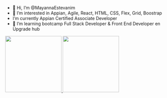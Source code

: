 - 👋 Hi, I’m @MayannaEstevanim
- 👀 I’m interested in Appian, Agile, React, HTML, CSS, Flex, Grid, Boostrap
- I’m currently Appian Certified Associate Developer
- 🌱 I’m learning bootcamp Full Stack Developer & Front End Developer en Upgrade hub

<div> 
  <a href= "https://github.com/MayannaEstevanim"</a>
  <img height="180em" src="https://github-readme-stats.vercel.app/api?username=mayannaestevanim&show_icons=true&theme=dracula&include_all_commits=true&count_private=true"/>
  <img height="180em" src="https://github-readme-stats.vercel.app/api/top-langs/?username=mayannaestevanim&layout=compact&langs_count=7&theme=dracula"/>
</div>
